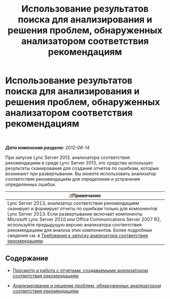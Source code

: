 ﻿---
title: Использование результатов поиска для анализирования и решения проблем, обнаруженных анализатором соответствия рекомендациям
TOCTitle: Использование результатов поиска для анализирования и решения проблем, обнаруженных анализатором соответствия рекомендациям
ms:assetid: cf1154a6-4de3-4d14-b99b-73a88014347b
ms:mtpsurl: https://technet.microsoft.com/ru-ru/library/Gg591350(v=OCS.15)
ms:contentKeyID: 49311226
ms.date: 05/19/2016
mtps_version: v=OCS.15
ms.translationtype: HT
---

# Использование результатов поиска для анализирования и решения проблем, обнаруженных анализатором соответствия рекомендациям

 

_**Дата изменения раздела:** 2012-06-14_

При запуске Lync Server 2013, анализатора соответствия рекомендациям в среде Lync Server 2013, это средство использует результаты сканирования для создания отчетов по ошибкам, которые возникают при развертывании. Вы можете использовать анализатор соответствия рекомендациям для определения и устранения определенных ошибок.

<table>
<thead>
<tr class="header">
<th><img src="images/Gg398412.note(OCS.15).gif" title="note" alt="note" />Примечание</th>
</tr>
</thead>
<tbody>
<tr class="odd">
<td>Lync Server 2013, анализатор соответствия рекомендациям сканирует и формирует отчеты по ошибкам только для компонентов Lync Server 2013. Если развертывание включает компоненты Microsoft Lync Server 2010 или Office Communications Server 2007 R2, используйте предыдущую версию анализатора соответствия рекомендациям для анализа этих компонентов. Более подробные сведения см. в <a href="lync-server-2013-requirements-for-running-best-practices-analyzer.md">Требования к запуску анализатора соответствия рекомендациям</a>.</td>
</tr>
</tbody>
</table>


## Содержание

  - [Просмотр и работа с отчетами, создаваемыми анализатором соответствия рекомендациям](lync-server-2013-viewing-and-working-with-reports-created-by-best-practices-analyzer.md)

  - [Анализирование и решение проблем, обнаруженных анализатором соответствия рекомендациям](lync-server-2013-analyzing-and-resolving-issues-identified-by-best-practices-analyzer.md)


